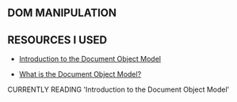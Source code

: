 ## DOM MANIPULATION

<!--

- What is DOM in relation to a webpage?

- What's the difference between a "node" and an "element"?

- How do you target nodes with "selectors"?

- What are the basic methods for finding/adding/removing and altering DOM nodes?

- What is the difference between a "nodelist" and an "array of nodes"?

- How do "events" and "listeners" work? What are three ways to use events in your code?

- How does "bubbling" work?

-->

## RESOURCES I USED

- [Introduction to the Document Object Model](https://leila-alderman.github.io/javascript/2018/12/05/Intro-to-the-Document-Object-Model.html)

- [What is the Document Object Model?](https://www.w3.org/TR/DOM-Level-3-Core/introduction.html)


CURRENTLY READING 'Introduction to the Document Object Model'
